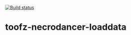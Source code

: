 [![Build status](https://ci.appveyor.com/api/projects/status/gpnh3cbvi2224wyh/branch/master?svg=true)](https://ci.appveyor.com/project/leonard-thieu/toofz-necrodancer-loaddata/branch/master)

# toofz-necrodancer-loaddata
